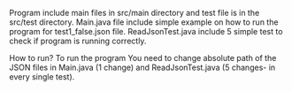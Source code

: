 Program include main files in src/main directory and test file is in the src/test directory. 
Main.java file include simple example on how to run the program for test1_false.json file. 
ReadJsonTest.java include 5 simple test to check if program is running correctly.

How to run?
To run the program You need to change absolute path of the JSON files in Main.java (1 change) and ReadJsonTest.java (5 changes- in every single test).